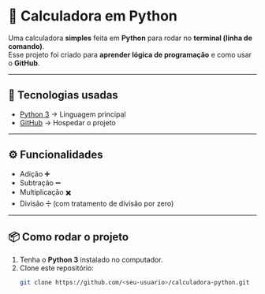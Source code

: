 # 🧮 Calculadora em Python

Uma calculadora **simples** feita em **Python** para rodar no **terminal (linha de comando)**.  
Esse projeto foi criado para **aprender lógica de programação** e como usar o **GitHub**.

---

## 🚀 Tecnologias usadas
- [Python 3](https://www.python.org/) → Linguagem principal  
- [GitHub](https://github.com/) → Hospedar o projeto  

---

## ⚙️ Funcionalidades
- Adição ➕  
- Subtração ➖  
- Multiplicação ✖️  
- Divisão ➗ (com tratamento de divisão por zero)  

---

## 📦 Como rodar o projeto
1. Tenha o **Python 3** instalado no computador.  
2. Clone este repositório:
   ```bash
   git clone https://github.com/<seu-usuario>/calculadora-python.git
